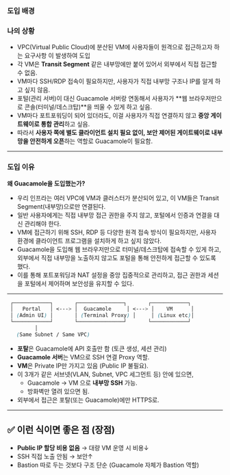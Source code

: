 ### 도입 배경


### 나의 상황 

- VPC(Virtual Public Cloud)에 분산된 VM에 사용자들이 원격으로 접근하고자 하는 요구사항 이 발생하여 도입 
- 각 VM은 **Transit Segment** 같은 내부망에만 붙어 있어서 외부에서 직접 접근할 수 없음.
- VM마다 SSH/RDP 접속이 필요하지만, 사용자가 직접 내부망 구조나 IP를 알게 하고 싶지 않음. 
- 포털(관리 서버)이 대신 Guacamole 서버랑 연동해서 사용자가 **웹 브라우저만으로 콘솔(터미널/데스크탑)**을 띄울 수 있게 하고 싶음.
- VM마다 포트포워딩이 되어 있더라도, 이걸 사용자가 직접 연결하지 않고 **중앙 게이트웨이로 통합 관리**하고 싶음.
- 따라서 **사용자 쪽에 별도 클라이언트 설치 필요 없이, 보안 제어된 게이트웨이로 내부망을 안전하게 오픈**하는 역할로 Guacamole이 필요함.

---

### 도입 이유

**왜 Guacamole을 도입했는가?**

- 우리 인프라는 여러 VPC에 VM과 클러스터가 분산되어 있고, 이 VM들은 Transit Segment(내부망)으로만 연결된다.
- 일반 사용자에게는 직접 내부망 접근 권한을 주지 않고, 포털에서 인증과 연결을 대신 관리해야 한다.
- VM에 접근하기 위해 SSH, RDP 등 다양한 원격 접속 방식이 필요하지만, 사용자 환경에 클라이언트 프로그램을 설치하게 하고 싶지 않았다.
- Guacamole을 도입해 웹 브라우저만으로 터미널/데스크탑에 접속할 수 있게 하고, 외부에서 직접 내부망을 노출하지 않고도 포털을 통해 안전하게 접근할 수 있도록 했다.
- 이를 통해 포트포워딩과 NAT 설정을 중앙 집중적으로 관리하고, 접근 권한과 세션을 포털에서 제어하며 보안성을 유지할 수 있다.

---

```scss
 ┌────────────┐       ┌───────────────┐       ┌────────────┐
 │   Portal   │ <---> │  Guacamole     │ <---> │    VM      │
 │ (Admin UI) │       │ (Terminal Proxy) │     │ (Linux etc)│
 └────────────┘       └───────────────┘       └────────────┘
         │
   (Same Subnet / Same VPC)

```

- **포탈**은 Guacamole에 API 호출만 함 (토큰 생성, 세션 관리)
- **Guacamole 서버**는 VM으로 SSH 연결 Proxy 역할.
- **VM**은 Private IP만 가지고 있음 (Public IP 불필요).
- 이 3개가 같은 서브넷(VLAN, Subnet, VPC 세그먼트 등) 안에 있으면,
    - Guacamole → VM 으로 **내부망 SSH** 가능.
    - 방화벽만 열려 있으면 됨.
- 외부에서 접근은 포탈(또는 Guacamole)에만 HTTPS로.
---


## ✅ 이런 식이면 좋은 점 (장점)

- **Public IP 할당 비용 없음** → 대량 VM 운영 시 비용↓
- SSH 직접 노출 안됨 → 보안↑
- Bastion 따로 두는 것보다 구조 단순 (Guacamole 자체가 Bastion 역할)